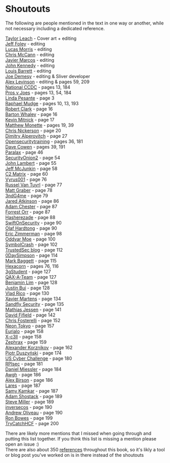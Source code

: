 # Shoutouts
The following are people mentioned in the text in one way or another, while not necessary including a dedicated reference. 

[Taylor Leach](https://twitter.com/taylorleach) - Cover art + editing <br />
[Jeff Foley](https://twitter.com/jeff_foley) - editing <br />
[Lucas Morris](https://twitter.com/lucasjmorris) - editing <br />
[Chris McCann](https://twitter.com/cmcsec) - editing <br />
[Javier Marcos](https://twitter.com/javutin) - editing <br />
[John Kennedy](https://twitter.com/0xpookie) - editing <br />
[Louis Barrett](https://github.com/louisbarrett) - editing <br />
[Joe Demesy](https://twitter.com/littlejoetables) - editing & Sliver developer <br />
[Alex Levinson](https://twitter.com/alexlevinson) - editing & pages 59, 209 <br />
[National CCDC](https://twitter.com/NationalCCDC/) - pages 13, 184 <br />
[Pros v Joes](http://prosversusjoes.net/) - pages 13, 54, 184 <br />
[Linda Pesante](https://resources.sei.cmu.edu/library/author.cfm?authorid=4121) - page 3 <br />
[Raphael Mudge](https://twitter.com/armitagehacker) - pages 10, 13, 193 <br />
[Robert Clark](https://www.amazon.com/Books-Robert-M-Clark) - page 16 <br />
[Barton Whaley](https://www.amazon.com/Barton-Whaley/e/B001HOOZBS) - page 16 <br />
[Kevin Mitnick](https://twitter.com/kevinmitnick) - page 17 <br />
[Matthew Monette](https://twitter.com/networkattack) - pages 19, 39 <br />
[Chris Nickerson](https://twitter.com/indi303) - page 20 <br />
[Dimitry Alperovitch](https://twitter.com/dalperovitch?) - page 27 <br />
[Opensecuritytraining](https://twitter.com/opensectraining) - pages 36, 181 <br />
[Dave Cowen](https://twitter.com/hecfblog) - pages 39, 191 <br />
[Paralax](https://twitter.com/jnazario) - page 46 <br />
[SecurityOnion2](https://twitter.com/securityonion) - page 54 <br />
[John Lambert](https://twitter.com/johnlatwc) - page 55 <br />
[Jeff McJunkin](https://twitter.com/jeffmcjunkin) - page 58 <br />
[C2 Matrix](https://twitter.com/c2_matrix) - page 60 <br />
[Vyrus001](https://twitter.com/vyrus001) - page 76 <br />
[Russel Van Tuyrl](https://twitter.com/ne0nd0g) - page 77 <br />
[Matt Graber](https://twitter.com/mattifestation) - page 78 <br />
[3ndG4me](https://twitter.com/3ndG4me_) - page 79 <br />
[Jared Atkinson](https://twitter.com/jaredcatkinson) - page 86 <br />
[Adam Chester](https://twitter.com/_xpn_) - page 87 <br />
[Forrest Orr](https://twitter.com/_forrestorr) - page 87 <br />
[Hasherezade](https://twitter.com/hasherezade) - page 88 <br />
[SwiftOnSecurity](https://twitter.com/SwiftOnSecurity) - page 90 <br />
[Olaf Hardtong](https://twitter.com/olafhartong) - page 90 <br />
[Eric Zimmerman](https://twitter.com/EricRZimmerman) - page 98 <br />
[Oddvar Moe](https://twitter.com/Oddvarmoe) - page 100 <br />
[SymbolCrash](https://twitter.com/symbolcrash1) - page 102 <br /> 
[TrustedSec blog](https://twitter.com/TrustedSec) - page 112 <br />
[0DaySimpson](https://twitter.com/0DaySimpson) - page 114 <br />
[Mark Baggett](https://twitter.com/markbaggett) - page 115 <br />
[Hexacorn](https://twitter.com/hexacorn) - pages 76, 116 <br />
[3gStudent](https://twitter.com/3gStudent) - page 127 <br />
[QAX-A-Team](https://github.com/QAX-A-Team) - page 127 <br />
[Benjamin Lim](https://twitter.com/limbenjamincom) - page 128 <br />
[Justin Bui](https://twitter.com/slyd0g) - page 128 <br />
[Vlad Rico](https://twitter.com/ricovlad) - page 130 <br />
[Xavier Martens](https://twitter.com/xme) - page 134 <br />
[Sandfly Security](https://twitter.com/SandflySecurity) - page 135 <br />
[Mathias Jessen](https://twitter.com/iisresetme) - page 141 <br />
[David Fifield](https://www.bamsoftware.com/talks/) - page 142 <br />
[Chris Fosterelli](https://twitter.com/chrisfosterelli) - page 152 <br />
[Neon Tokyo](https://twitter.com/tokyoneon_) - page 157 <br />
[Eurialo](https://twitter.com/ociredefz) - page 158 <br />
[X-c3ll](https://twitter.com/TheXC3LL) - page 158 <br />
[Zephrax](https://github.com/zephrax) - page 159 <br />
[Alexander Korznikov](https://twitter.com/nopernik) - page 162 <br />
[Piotr Duszyński](https://twitter.com/Drk1wi) - page 174 <br />
[US Cyber Challenge](https://twitter.com/uscybchallenge) - page 180 <br />
[RPIsec](https://twitter.com/RPIsec) - page 181 <br />
[Daniel Miessler](https://twitter.com/danielmiessler) - page 184 <br />
[Awgh](https://github.com/awgh) - page 186 <br />
[Alex Birson](https://twitter.com/alxbrsn) - page 186 <br />
[Lares](https://twitter.com/lares_) - page 187 <br />
[Samy Kamkar](https://twitter.com/samykamkar) - page 187 <br /> 
[Adam Shostack](https://twitter.com/adamshostack) - page 189 <br />
[Steve Miller](https://twitter.com/stvemillertime) - page 189 <br />
[inversecos](https://twitter.com/inversecos) - page 190 <br />
[Andrew Oliveau](https://twitter.com/AndrewOliveau) - page 190 <br />
[Ron Bowes](https://twitter.com/iagox86) - page 199 <br />
[TryCatchHCF](https://twitter.com/trycatchhcf) - page 200 <br />


There are likely more mentions that I missed when going through and putting this list together. If you think this list is missing a mention please open an issue :) <br />
There are also about 350 [references](https://github.com/ahhh/Cybersecurity-Tradecraft/blob/main/References/references.md) throughout this book, so it's likly a tool or blog post you've worked on is in there instead of the shoutouts
